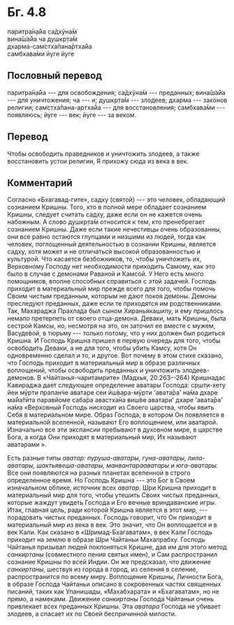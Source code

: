 # Бг. 4.8
паритра̄н̣а̄йа са̄дхӯна̄м̇<br/>
вина̄ш́а̄йа ча душкр̣та̄м<br/>
дхарма-сам̇стха̄пана̄ртха̄йа<br/>
самбхава̄ми йуге йуге
## Пословный перевод

паритра̄н̣а̄йа --- для освобождения; са̄дхӯна̄м --- преданных; вина̄ш́а̄йа ---
для уничтожения; ча --- и; душкр̣та̄м --- злодеев; дхарма --- законов
религии; сам̇стха̄пана-артха̄йа --- для восстановления; самбхава̄ми ---
появляюсь; йуге --- век; йуге --- за веком.

## Перевод

Чтобы освободить праведников и уничтожить злодеев, а также восстановить
устои религии, Я прихожу сюда из века в век.

## Комментарий

Согласно «Бхагавад-гите», садху (святой) --- это человек, обладающий
сознанием Кришны. Того, кто в полной мере обладает сознанием Кришны,
следует считать садху, даже если он не кажется очень набожным. А слово
душкр̣та̄м относится к тем, кто пренебрегает сознанием Кришны. Даже если
такие нечестивцы очень образованны, они все равно остаются глупцами и
низшими из людей, тогда как человек, поглощенный деятельностью в
сознании Кришны, является садху, хотя может и не отличаться высокой
образованностью и культурой. Что касается безбожников, то, чтобы
уничтожить их, Верховному Господу нет необходимости приходить Самому,
как это было в случае с демонами Раваной и Камсой. У Него есть много
помощников, вполне способных справиться с этой задачей. Господь приходит
в материальный мир прежде всего для того, чтобы помочь Своим чистым
преданным, которым не дают покоя демоны. Демоны преследуют преданных,
даже если те приходятся им родственниками. Так, Махараджа Прахлада был
сыном Хираньякашипу, и ему пришлось немало претерпеть от своего
отца-демона. Деваки, мать Кришны, была сестрой Камсы, но, несмотря на
это, он заточил ее вместе с мужем, Васудевой, в тюрьму --- только
потому, что у них должен был родиться Кришна. И Господь Кришна пришел в
первую очередь для того, чтобы освободить Деваки, а не для того, чтобы
убить Камсу, хотя Он одновременно сделал и то, и другое. Вот почему в
этом стихе сказано, что Господь приходит в материальный мир в образе
различных воплощений, чтобы освободить преданных и уничтожить
злодеев-демонов. В «Чайтанья-чаритамрите» (Мадхья, 20.263--264)
Кришнадас Кавираджа дает следующее определение аватары Господа:
ср̣шт̣и-хету йеи мӯрти прапан̃че аватаре сеи ӣш́вара-мӯрти 'авата̄ра' на̄ма
дхаре ма̄йа̄тӣта паравйоме саба̄ра авастха̄на виш́ве аватари' дхаре 'авата̄ра'
на̄ма «Верховный Господь нисходит из Своего царства, чтобы явить Себя в
материальном мире. Образ Господа, в котором Он появляется в материальной
вселенной, называют Его воплощением, или аватарой. Изначально все эти
экспансии пребывают в духовном мире, в царстве Бога, а когда Они
приходят в материальный мир, Их называют аватарами ».

Есть разные типы *аватар: пуруша-аватары, гуна-аватары, лила-аватары,
шактьявеша-аватары, манвантарааватары* и *юга-аватары.* Все они
появляются на разных планетах вселенной в строго определенное время. Но
Господь Кришна --- это Бог в Своем изначальном облике, источник всех
*аватар.* Шри Кришна приходит в материальный мир для того, чтобы утешить
Своих чистых преданных, которые жаждут увидеть Господа и Его вечные
вриндаванские игры. Итак, главная цель, ради которой Кришна является в
этот мир, --- порадовать чистых преданных. Господь говорит, что Он
приходит в материальный мир из века в век. Это значит, что Он
воплощается и в век Кали. Как сказано в «Шримад-Бхагаватам», в век Кали
Господь приходит на землю в образе Шри Чайтаньи Махапрабху. Господь
Чайтанья призывал людей поклоняться Кришне, дав им для этого метод
*санкиртаны* (совместного пения святых имен), и Сам распространил
сознание Кришны по всей Индии. Он же предсказал, что движение
*санкиртаны,* шествуя из города в город, из селения в селение,
распространится по всему миру. Воплощение Кришны, Личности Бога, в
образе Господа Чайтаньи описано в сокровенных частях священных писаний,
таких как Упанишады, «Махабхарата» и «Бхагаватам», но не прямо, а
намеками. Движение *санкиртаны* Господа Чайтаньи очень привлекает всех
преданных Кришны. Эта *аватара* Господа не убивает злодеев, а спасает их
по Своей беспричинной милости.
